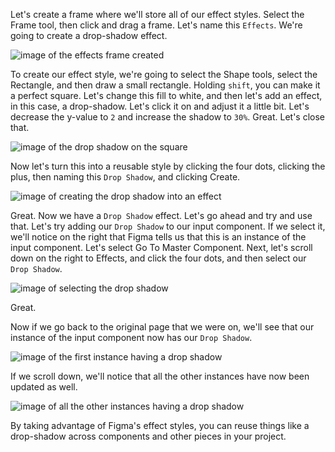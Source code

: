 Let's create a frame where we'll store all of our effect styles. Select the Frame tool, then click and drag a frame. Let's name this `Effects`. We're going to create a drop-shadow effect.

![image of the effects frame created](https://res.cloudinary.com/dg3gyk0gu/image/upload/v1548103535/transcript-images/figma-reuse-a-drop-shadow-in-figma-with-effect-styles-effectsbox.jpg)

To create our effect style, we're going to select the Shape tools, select the Rectangle, and then draw a small rectangle. Holding `shift`, you can make it a perfect square. Let's change this fill to white, and then let's add an effect, in this case, a drop-shadow. Let's click it on and adjust it a little bit. Let's decrease the y-value to `2` and increase the shadow to `30%`. Great. Let's close that.

![image of the drop shadow on the square](https://res.cloudinary.com/dg3gyk0gu/image/upload/v1548103541/transcript-images/figma-reuse-a-drop-shadow-in-figma-with-effect-styles-shadow.jpg)

Now let's turn this into a reusable style by clicking the four dots, clicking the plus, then naming this `Drop Shadow`, and clicking Create. 

![image of creating the drop shadow into an effect](https://res.cloudinary.com/dg3gyk0gu/image/upload/v1548103530/transcript-images/figma-reuse-a-drop-shadow-in-figma-with-effect-styles-effect.jpg)

Great. Now we have a `Drop Shadow` effect. Let's go ahead and try and use that. Let's try adding our `Drop Shadow` to our input component. If we select it, we'll notice on the right that Figma tells us that this is an instance of the input component. Let's select Go To Master Component. Next, let's scroll down on the right to Effects, and click the four dots, and then select our `Drop Shadow`. 

![image of selecting the drop shadow](https://res.cloudinary.com/dg3gyk0gu/image/upload/v1548103535/transcript-images/figma-reuse-a-drop-shadow-in-figma-with-effect-styles-adding.jpg)

Great.

Now if we go back to the original page that we were on, we'll see that our instance of the input component now has our `Drop Shadow`. 

![image of the first instance having a drop shadow](https://res.cloudinary.com/dg3gyk0gu/image/upload/v1548103536/transcript-images/figma-reuse-a-drop-shadow-in-figma-with-effect-styles-shadowmaster.jpg)

If we scroll down, we'll notice that all the other instances have now been updated as well.

![image of all the other instances having a drop shadow](https://res.cloudinary.com/dg3gyk0gu/image/upload/v1548103543/transcript-images/figma-reuse-a-drop-shadow-in-figma-with-effect-styles-shadowinstance.jpg)

By taking advantage of Figma's effect styles, you can reuse things like a drop-shadow across components and other pieces in your project.
